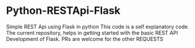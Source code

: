 # Python-RESTApi-Flask
Simple REST Api using Flask in python 
This code is a self explanatory code. The current repository,
helps in getting started with the basic REST API Development of Flask. PRs are welcome for the other REQUESTS

